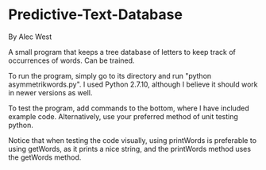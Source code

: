 # Predictive-Text-Database
By Alec West

A small program that keeps a tree database of letters to keep track of occurrences of words. Can be trained.

To run the program, simply go to its directory and run "python asymmetrikwords.py". I used Python 2.7.10, although I believe it should work in newer versions as well.

To test the program, add commands to the bottom, where I have included example code. Alternatively, use your preferred method of unit testing python.

Notice that when testing the code visually, using printWords is preferable to using getWords, as it prints a nice string, and the printWords method uses the getWords method.
